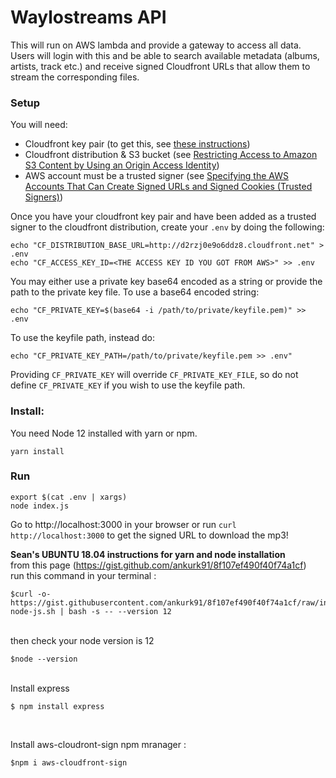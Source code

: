 # Waylostreams API

This will run on AWS lambda and provide a gateway to access all data. Users will login with this and be able to search available metadata (albums, artists, track etc.) and receive signed Cloudfront URLs that allow them to stream the corresponding files.

### Setup

You will need:
- Cloudfront key pair (to get this, see [these instructions](https://docs.aws.amazon.com/AmazonCloudFront/latest/DeveloperGuide/private-content-trusted-signers.html#private-content-creating-cloudfront-key-pairs))
- Cloudfront distribution & S3 bucket (see [Restricting Access to Amazon S3 Content by Using an Origin Access Identity](https://docs.aws.amazon.com/AmazonCloudFront/latest/DeveloperGuide/private-content-restricting-access-to-s3.html))
- AWS account must be a trusted signer (see [Specifying the AWS Accounts That Can Create Signed URLs and Signed Cookies (Trusted Signers)](https://docs.aws.amazon.com/AmazonCloudFront/latest/DeveloperGuide/private-content-trusted-signers.html#private-content-adding-trusted-signers))


Once you have your cloudfront key pair and have been added as a trusted signer to the cloudfront distribution, create your `.env` by doing the following:
```
echo "CF_DISTRIBUTION_BASE_URL=http://d2rzj0e9o6ddz8.cloudfront.net" > .env
echo "CF_ACCESS_KEY_ID=<THE ACCESS KEY ID YOU GOT FROM AWS>" >> .env
```

You may either use a private key base64 encoded as a string or provide the path to the private key file. To use a base64 encoded string:
```
echo "CF_PRIVATE_KEY=$(base64 -i /path/to/private/keyfile.pem)" >> .env
```
To use the keyfile path, instead do:
```
echo "CF_PRIVATE_KEY_PATH=/path/to/private/keyfile.pem >> .env"
```
Providing `CF_PRIVATE_KEY` will override `CF_PRIVATE_KEY_FILE`, so do not define `CF_PRIVATE_KEY` if you wish to use the keyfile path.

### Install:
You need Node 12 installed with yarn or npm.
```
yarn install
```

### Run
```
export $(cat .env | xargs)
node index.js
```
Go to http://localhost:3000 in your browser or run `curl http://localhost:3000` to get the signed URL to download the mp3!



**Sean's UBUNTU 18.04 instructions for yarn and node installation <br/>**
from this page (https://gist.github.com/ankurk91/8f107ef490f40f74a1cf) <br/>
run this command in your terminal  : <br/>
```
$curl -o- https://gist.githubusercontent.com/ankurk91/8f107ef490f40f74a1cf/raw/install-node-js.sh | bash -s -- --version 12
```
<br/>
then check your node version is 12

```
$node --version
```
<br/>
Install express 

```
$ npm install express

```
<br/>

Install aws-cloudront-sign npm mranager : 
<br/>

```
$npm i aws-cloudfront-sign

```
<br/>




